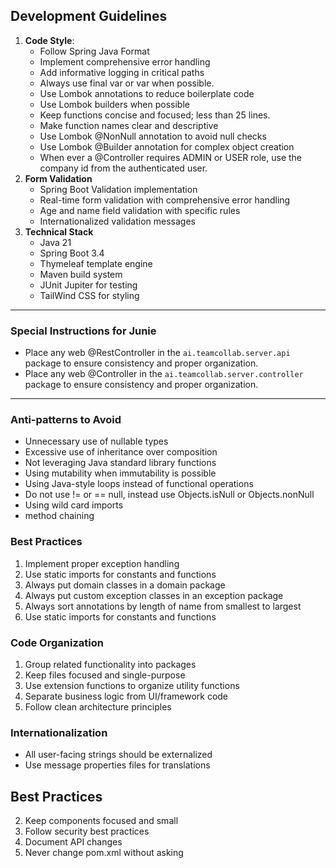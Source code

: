 ## Development Guidelines

1. **Code Style**:
    - Follow Spring Java Format
    - Implement comprehensive error handling
    - Add informative logging in critical paths
    - Always use final var or var when possible.
    - Use Lombok annotations to reduce boilerplate code
    - Use Lombok builders when possible
    - Keep functions concise and focused; less than 25 lines.
    - Make function names clear and descriptive
    - Use Lombok @NonNull annotation to avoid null checks
    - Use Lombok @Builder annotation for complex object creation
    - When ever a @Controller requires ADMIN or USER role, use the company id from the authenticated user.
2. **Form Validation**
    - Spring Boot Validation implementation
    - Real-time form validation with comprehensive error handling
    - Age and name field validation with specific rules
    - Internationalized validation messages
3. **Technical Stack**
    - Java 21
    - Spring Boot 3.4
    - Thymeleaf template engine
    - Maven build system
    - JUnit Jupiter for testing
    - TailWind CSS for styling

---

### Special Instructions for Junie

- Place any web @RestController in the `ai.teamcollab.server.api` package to ensure consistency and proper organization.
- Place any web @Controller in the `ai.teamcollab.server.controller` package to ensure consistency and proper organization.

---
### Anti-patterns to Avoid

- Unnecessary use of nullable types
- Excessive use of inheritance over composition
- Not leveraging Java standard library functions
- Using mutability when immutability is possible
- Using Java-style loops instead of functional operations
- Do not use != or == null, instead use Objects.isNull or Objects.nonNull
- Using wild card imports
- method chaining

### Best Practices

1. Implement proper exception handling
2. Use static imports for constants and functions
3. Always put domain classes in a domain package
4. Always put custom exception classes in an exception package
5. Always sort annotations by length of name from smallest to largest
6. Use static imports for constants and functions

### Code Organization

1. Group related functionality into packages
2. Keep files focused and single-purpose
3. Use extension functions to organize utility functions
4. Separate business logic from UI/framework code
5. Follow clean architecture principles

### Internationalization

- All user-facing strings should be externalized
- Use message properties files for translations

## Best Practices

[//]: # (1. Write tests for new features)

2. Keep components focused and small
3. Follow security best practices
4. Document API changes
5. Never change pom.xml without asking